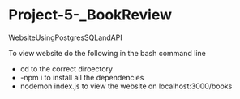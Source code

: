# Project-5-_BookReview
WebsiteUsingPostgresSQLandAPI

To view website do the following in the bash command line

- cd to the correct diroectory
- -npm i to install all the dependencies
- nodemon index.js to view the website on localhost:3000/books
